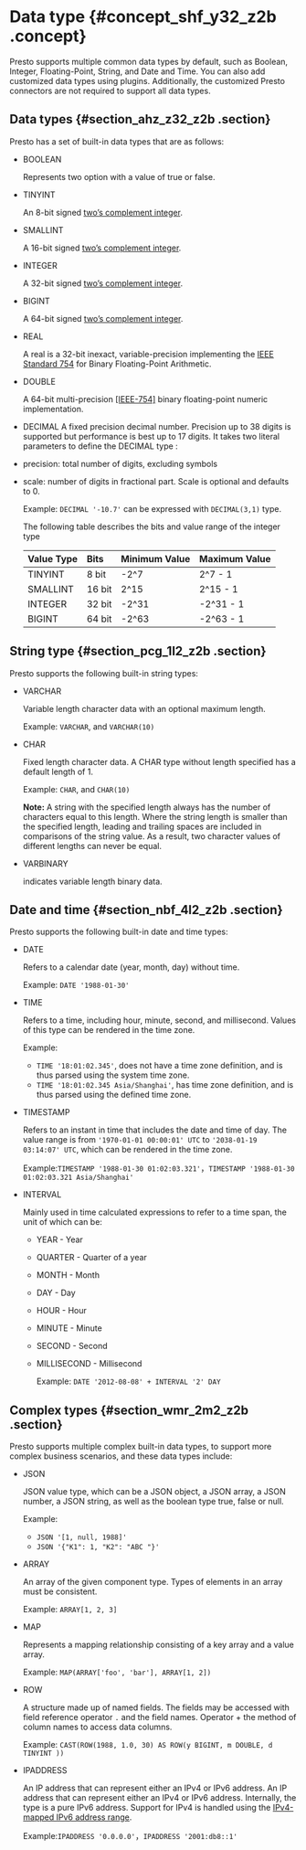 # Data type {#concept_shf_y32_z2b .concept}

Presto supports multiple common data types by default, such as Boolean, Integer, Floating-Point, String, and Date and Time. You can also add customized data types using plugins. Additionally, the customized Presto connectors are not required to support all data types.

## Data types {#section_ahz_z32_z2b .section}

Presto has a set of built-in data types that are as follows:

-   BOOLEAN

    Represents two option with a value of true or false.

-   TINYINT

    An 8-bit signed [two’s complement integer](https://en.wikipedia.org/wiki/Two%27s_complement).

-   SMALLINT

    A 16-bit signed [two’s complement integer](https://en.wikipedia.org/wiki/Two%27s_complement).

-   INTEGER

    A 32-bit signed [two’s complement integer](https://en.wikipedia.org/wiki/Two%27s_complement).

-   BIGINT

    A 64-bit signed [two’s complement integer](https://en.wikipedia.org/wiki/Two%27s_complement).

-   REAL

    A real is a 32-bit inexact, variable-precision implementing the [IEEE Standard 754](https://en.wikipedia.org/wiki/IEEE_754) for Binary Floating-Point Arithmetic.

-   DOUBLE

    A 64-bit multi-precision [\[IEEE-754\]](https://en.wikipedia.org/wiki/IEEE_754) binary floating-point numeric implementation.

-   DECIMAL A fixed precision decimal number. Precision up to 38 digits is supported but performance is best up to 17 digits. It takes two literal parameters to define the DECIMAL type :

-   precision: total number of digits, excluding symbols
-   scale: number of digits in fractional part. Scale is optional and defaults to 0.

    Example: `DECIMAL '-10.7'` can be expressed with `DECIMAL(3,1)` type.

    The following table describes the bits and value range of the integer type

    |Value Type|Bits|Minimum Value|Maximum Value|
    |:---------|:---|:------------|:------------|
    |TINYINT|8 bit|-2^7|2^7 - 1|
    |SMALLINT|16 bit|2^15|2^15 - 1|
    |INTEGER|32 bit|-2^31|-2^31 - 1|
    |BIGINT|64 bit|-2^63|-2^63 - 1|


## String type {#section_pcg_1l2_z2b .section}

Presto supports the following built-in string types:

-   VARCHAR

    Variable length character data with an optional maximum length.

    Example: `VARCHAR`, and `VARCHAR(10)`

-   CHAR

    Fixed length character data. A CHAR type without length specified has a default length of 1.

    Example: `CHAR`, and `CHAR(10)` 

    **Note:** A string with the specified length always has the number of characters equal to this length. Where the string length is smaller than the specified length, leading and trailing spaces are included in comparisons of the string value. As a result, two character values of different lengths can never be equal.

-   VARBINARY

    indicates variable length binary data.


## Date and time {#section_nbf_4l2_z2b .section}

Presto supports the following built-in date and time types:

-   DATE

    Refers to a calendar date \(year, month, day\) without time.

    Example: `DATE '1988-01-30'`

-   TIME

    Refers to a time, including hour, minute, second, and millisecond. Values of this type can be rendered in the time zone.

    Example:

    -   `TIME '18:01:02.345'`, does not have a time zone definition, and is thus parsed using the system time zone.
    -   `TIME '18:01:02.345 Asia/Shanghai'`, has time zone definition, and is thus parsed using the defined time zone.
-   TIMESTAMP

    Refers to an instant in time that includes the date and time of day. The value range is from `'1970-01-01 00:00:01' UTC` to `'2038-01-19 03:14:07' UTC`, which can be rendered in the time zone.

    Example:`TIMESTAMP '1988-01-30 01:02:03.321'`，`TIMESTAMP '1988-01-30 01:02:03.321 Asia/Shanghai'`

-   INTERVAL

    Mainly used in time calculated expressions to refer to a time span, the unit of which can be:

    -   YEAR - Year
    -   QUARTER - Quarter of a year
    -   MONTH - Month
    -   DAY - Day
    -   HOUR - Hour
    -   MINUTE - Minute
    -   SECOND - Second
    -   MILLISECOND - Millisecond

        Example: `DATE '2012-08-08' + INTERVAL '2' DAY`


## Complex types {#section_wmr_2m2_z2b .section}

Presto supports multiple complex built-in data types, to support more complex business scenarios, and these data types include:

-   JSON

    JSON value type, which can be a JSON object, a JSON array, a JSON number, a JSON string, as well as the boolean type true, false or null.

    Example:

    -   `JSON '[1, null, 1988]'`
    -   `JSON '{"K1": 1, "K2": "ABC "}'`
-   ARRAY

    An array of the given component type. Types of elements in an array must be consistent.

    Example: `ARRAY[1, 2, 3]`

-   MAP

    Represents a mapping relationship consisting of a key array and a value array.

    Example: `MAP(ARRAY['foo', 'bar'], ARRAY[1, 2])`

-   ROW

    A structure made up of named fields. The fields may be accessed with field reference operator `.` and the field names. Operator + the method of column names to access data columns.

    Example: `CAST(ROW(1988, 1.0, 30) AS ROW(y BIGINT, m DOUBLE, d TINYINT ))`

-   IPADDRESS

    An IP address that can represent either an IPv4 or IPv6 address. An IP address that can represent either an IPv4 or IPv6 address. Internally, the type is a pure IPv6 address. Support for IPv4 is handled using the [IPv4-mapped IPv6 address range](https://tools.ietf.org/html/rfc4291.html#section-2.5.5.2).

    Example:`IPADDRESS '0.0.0.0'`，`IPADDRESS '2001:db8::1'`


